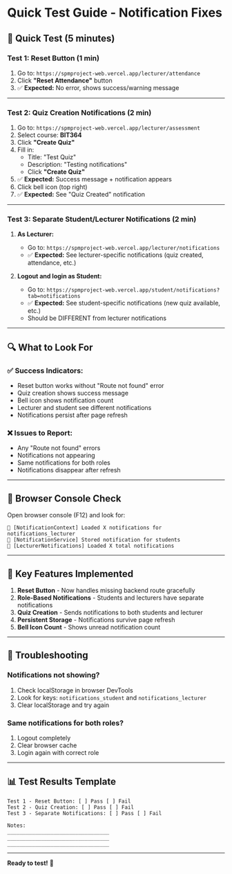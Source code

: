 # Quick Test Guide - Notification Fixes

## 🚀 Quick Test (5 minutes)

### Test 1: Reset Button (1 min)
1. Go to: `https://spmproject-web.vercel.app/lecturer/attendance`
2. Click **"Reset Attendance"** button
3. ✅ **Expected:** No error, shows success/warning message

---

### Test 2: Quiz Creation Notifications (2 min)
1. Go to: `https://spmproject-web.vercel.app/lecturer/assessment`
2. Select course: **BIT364**
3. Click **"Create Quiz"**
4. Fill in:
   - Title: "Test Quiz"
   - Description: "Testing notifications"
   - Click **"Create Quiz"**
5. ✅ **Expected:** Success message + notification appears
6. Click bell icon (top right)
7. ✅ **Expected:** See "Quiz Created" notification

---

### Test 3: Separate Student/Lecturer Notifications (2 min)
1. **As Lecturer:**
   - Go to: `https://spmproject-web.vercel.app/lecturer/notifications`
   - ✅ **Expected:** See lecturer-specific notifications (quiz created, attendance, etc.)

2. **Logout and login as Student:**
   - Go to: `https://spmproject-web.vercel.app/student/notifications?tab=notifications`
   - ✅ **Expected:** See student-specific notifications (new quiz available, etc.)
   - Should be DIFFERENT from lecturer notifications

---

## 🔍 What to Look For

### ✅ Success Indicators:
- Reset button works without "Route not found" error
- Quiz creation shows success message
- Bell icon shows notification count
- Lecturer and student see different notifications
- Notifications persist after page refresh

### ❌ Issues to Report:
- Any "Route not found" errors
- Notifications not appearing
- Same notifications for both roles
- Notifications disappear after refresh

---

## 📱 Browser Console Check

Open browser console (F12) and look for:
```
📱 [NotificationContext] Loaded X notifications for notifications_lecturer
📱 [NotificationService] Stored notification for students
📱 [LecturerNotifications] Loaded X total notifications
```

---

## 🎯 Key Features Implemented

1. **Reset Button** - Now handles missing backend route gracefully
2. **Role-Based Notifications** - Students and lecturers have separate notifications
3. **Quiz Creation** - Sends notifications to both students and lecturer
4. **Persistent Storage** - Notifications survive page refresh
5. **Bell Icon Count** - Shows unread notification count

---

## 🔧 Troubleshooting

### Notifications not showing?
1. Check localStorage in browser DevTools
2. Look for keys: `notifications_student` and `notifications_lecturer`
3. Clear localStorage and try again

### Same notifications for both roles?
1. Logout completely
2. Clear browser cache
3. Login again with correct role

---

## 📊 Test Results Template

```
Test 1 - Reset Button: [ ] Pass [ ] Fail
Test 2 - Quiz Creation: [ ] Pass [ ] Fail
Test 3 - Separate Notifications: [ ] Pass [ ] Fail

Notes:
_________________________________
_________________________________
_________________________________
```

---

**Ready to test!** 🎉